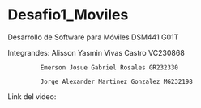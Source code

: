 # Desafio1_Moviles
Desarrollo de Software para Móviles DSM441 G01T

Integrandes: Alisson Yasmin Vivas Castro VC230868

             Emerson Josue Gabriel Rosales GR232330
             
             Jorge Alexander Martinez Gonzalez MG232198

Link del video: 
            
